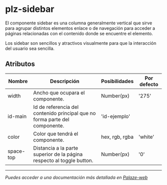 # plz-sidebar

El componente sidebar es una columna generalmente vertical que sirve para agrupar distintos elementos enlace o de navegación para acceder a páginas relacionadas con el contenido donde se encuentre el elemento.

Los sidebar son sencillos y atractivos visualmente para que la interacción del usuario sea sencilla.

## Atributos

| Nombre | Descripción | Posibilidades | Por defecto |
| --- | --- | --- | --- |
| width | Ancho que ocupara el componente. | Number(px) | '275' |
| id-main | Id de referencia del contenido principal que no forma parte del componente. | 'id-ejemplo' | |
| color | Color que tendrá el componente. | hex, rgb, rgba | 'white' |
| space-top | Distancia a la parte superior de la página respecto al toggle button. | Number(px) | '0' |

--------------------------------------------------------------------------------------------------------------

*Puedes acceder a una documentación más detallada en [Palaze-web](https://palaze-pablodiazjorge.netlify.app/)*